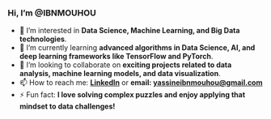 ### Hi, I’m @IBNMOUHOU  
- 👀 I’m interested in **Data Science, Machine Learning, and Big Data technologies**.  
- 🌱 I’m currently learning **advanced algorithms in Data Science, AI, and deep learning frameworks like TensorFlow and PyTorch**.  
- 💞️ I’m looking to collaborate on **exciting projects related to data analysis, machine learning models, and data visualization**.  
- 📫 How to reach me: **[LinkedIn](https://www.linkedin.com/in/yassine-ibn-mouhou-013160282/)** or **email: yassineibnmouhou@gmail.com**   
- ⚡ Fun fact: **I love solving complex puzzles and enjoy applying that mindset to data challenges!**
